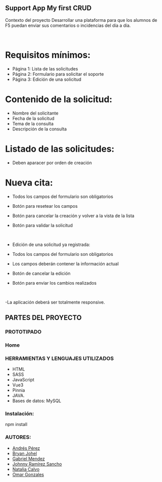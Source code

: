 ## Support App My first CRUD

Contexto del proyecto
Desarrollar una plataforma para que los alumnos de F5 puedan enviar sus comentarios o incidencias del día a día.

​

# Requisitos mínimos:

- Página 1: Lista de las solicitudes
- Página 2: Formulario para solicitar el soporte
- Página 3: Edición de una solicitud
​

# Contenido de la solicitud:

- Nombre del solicitante
- Fecha de la solicitud
- Tema de la consulta
- Descripción de la consulta
​
 
# Listado de las solicitudes:

- Deben aparacer por orden de creación
​

# Nueva cita:

- Todos los campos del formulario son obligatorios

- Botón para resetear los campos

- Botón para cancelar la creación y volver a la vista de la lista

- Botón para validar la solicitud

​

- Edición de una solicitud ya registrada:

- Todos los campos del formulario son obligatorios

- Los campos deberán contener la información actual

- Botón de cancelar la edición

- Botón para enviar los cambios realizados

​

-La aplicación deberá ser totalmente responsive.



## PARTES DEL PROYECTO

### PROTOTIPADO

### Home

### HERRAMIENTAS Y LENGUAJES UTILIZADOS

- HTML
- SASS
- JavaScript
- Vue3
- Pinnia
- JAVA.
- Bases de datos: MySQL
 
### Instalación:
 npm install
 
 
 
 
### AUTORES:

- [Andrés Pérez](https://github.com/Andrespz07) 
- [Bryan Johel](https://github.com/BryanJPJ)
- [Gabriel Mendez](https://github.com/GabriMF)
- [Johnny Ramírez Sancho](https://github.com/JohnnyRamirezSancho)
- [Natalia Calvo](https://github.com/NataliaCalvo)
- [Omar Gonzales](https://github.com/Omargf16)


